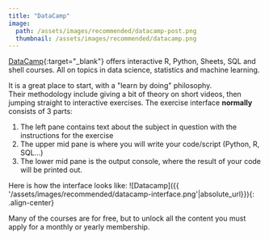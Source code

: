 ```yaml
---
title: "DataCamp"
image:
  path: /assets/images/recommended/datacamp-post.png
  thumbnail: /assets/images/recommended/datacamp.png
---
```


[DataCamp](https://www.datacamp.com/){:target="_blank"} offers interactive R, Python, Sheets, SQL and shell courses. All on topics in data science, statistics and machine learning. 

It is a great place to start, with a "learn by doing" philosophy.  
Their methodology include giving a bit of theory on short videos, then jumping straight to interactive exercises. The exercise interface **normally** consists of 3 parts:
1. The left pane contains text about the subject in question with the instructions for the exercise
2. The upper mid pane is where you will write your code/script (Python, R, SQL...)
3. The lower mid pane is the output console, where the result of your code will be printed out.

Here is how the interface looks like:
![Datacamp]({{ '/assets/images/recommended/datacamp-interface.png'|absolute_url}}){: .align-center}

Many of the courses are for free, but to unlock all the content you must apply for a monthly or yearly membership.
